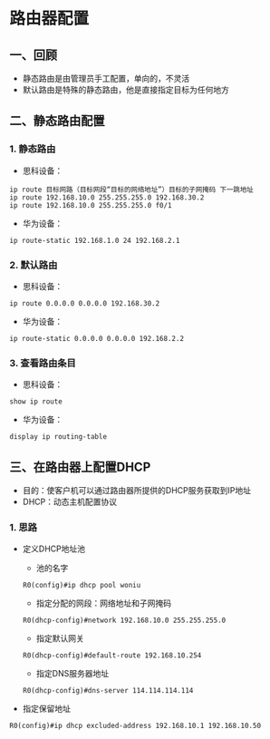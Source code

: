 # 路由器配置

## 一、回顾

- 静态路由是由管理员手工配置，单向的，不灵活
- 默认路由是特殊的静态路由，他是直接指定目标为任何地方

## 二、静态路由配置

### 1. 静态路由

- 思科设备：

```
ip route 目标网路（目标网段“目标的网络地址”）目标的子网掩码 下一跳地址
ip route 192.168.10.0 255.255.255.0 192.168.30.2
ip route 192.168.10.0 255.255.255.0 f0/1
```

- 华为设备：

```
ip route-static 192.168.1.0 24 192.168.2.1
```

### 2. 默认路由

- 思科设备：

```
ip route 0.0.0.0 0.0.0.0 192.168.30.2
```

- 华为设备：

```
ip route-static 0.0.0.0 0.0.0.0 192.168.2.2
```

### 3. 查看路由条目

- 思科设备：

```
show ip route
```

- 华为设备：

```
display ip routing-table
```

## 三、在路由器上配置DHCP

- 目的：使客户机可以通过路由器所提供的DHCP服务获取到IP地址
- DHCP：动态主机配置协议

### 1. 思路

- 定义DHCP地址池

  - 池的名字

  ```
  R0(config)#ip dhcp pool woniu
  ```

  - 指定分配的网段：网络地址和子网掩码

  ```
  R0(dhcp-config)#network 192.168.10.0 255.255.255.0
  ```

  - 指定默认网关

  ```
  R0(dhcp-config)#default-route 192.168.10.254
  ```

  - 指定DNS服务器地址

  ```
  R0(dhcp-config)#dns-server 114.114.114.114
  ```

- 指定保留地址

```
R0(config)#ip dhcp excluded-address 192.168.10.1 192.168.10.50
```

